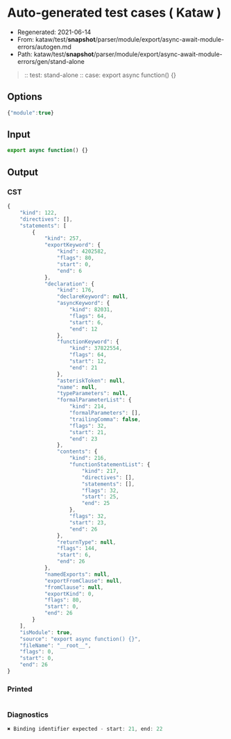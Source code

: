 # Auto-generated test cases ( Kataw )
- Regenerated: 2021-06-14
- From: kataw/test/__snapshot__/parser/module/export/async-await-module-errors/autogen.md
- Path: kataw/test/__snapshot__/parser/module/export/async-await-module-errors/gen/stand-alone
> :: test: stand-alone
> :: case: export async function() {}
## Options

`````js
{"module":true}
`````
## Input

`````js
export async function() {}
`````
## Output

### CST

```javascript
{
    "kind": 122,
    "directives": [],
    "statements": [
        {
            "kind": 257,
            "exportKeyword": {
                "kind": 4202582,
                "flags": 80,
                "start": 0,
                "end": 6
            },
            "declaration": {
                "kind": 176,
                "declareKeyword": null,
                "asyncKeyword": {
                    "kind": 82031,
                    "flags": 64,
                    "start": 6,
                    "end": 12
                },
                "functionKeyword": {
                    "kind": 37822554,
                    "flags": 64,
                    "start": 12,
                    "end": 21
                },
                "asteriskToken": null,
                "name": null,
                "typeParameters": null,
                "formalParameterList": {
                    "kind": 214,
                    "formalParameters": [],
                    "trailingComma": false,
                    "flags": 32,
                    "start": 21,
                    "end": 23
                },
                "contents": {
                    "kind": 216,
                    "functionStatementList": {
                        "kind": 217,
                        "directives": [],
                        "statements": [],
                        "flags": 32,
                        "start": 25,
                        "end": 25
                    },
                    "flags": 32,
                    "start": 23,
                    "end": 26
                },
                "returnType": null,
                "flags": 144,
                "start": 6,
                "end": 26
            },
            "namedExports": null,
            "exportFromClause": null,
            "fromClause": null,
            "exportKind": 0,
            "flags": 80,
            "start": 0,
            "end": 26
        }
    ],
    "isModule": true,
    "source": "export async function() {}",
    "fileName": "__root__",
    "flags": 0,
    "start": 0,
    "end": 26
}
```

### Printed

```javascript

```

### Diagnostics

```javascript
✖ Binding identifier expected - start: 21, end: 22

```

